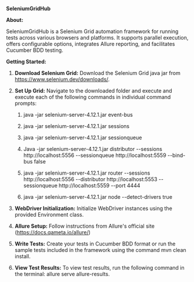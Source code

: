 **SeleniumGridHub**

**About:**

SeleniumGridHub is a Selenium Grid automation framework for running tests across various browsers and platforms. It supports parallel execution, offers configurable options, integrates Allure reporting, and facilitates Cucumber BDD testing.

**Getting Started:**

1. **Download Selenium Grid:** Download the Selenium Grid java jar from https://www.selenium.dev/downloads/.

2. **Set Up Grid:** Navigate to the downloaded folder and execute and execute each of the following commands in individual command prompts:

   1. java -jar selenium-server-4.12.1.jar event-bus
      
   2. java -jar selenium-server-4.12.1.jar sessions
  
   3. java -jar selenium-server-4.12.1.jar sessionqueue
   
   4. Java -jar selenium-server-4.12.1.jar distributor --sessions http://localhost:5556 --sessionqueue http://localhost:5559 --bind-bus false
  
   5. java -jar selenium-server-4.12.1.jar router --sessions http://localhost:5556 --distributor http://localhost:5553 --sessionqueue http://localhost:5559 --port 4444
   
   6. java -jar selenium-server-4.12.1.jar node --detect-drivers true

3. **WebDriver Initialization:** Initialize WebDriver instances using the provided Environment class.

4. **Allure Setup:** Follow instructions from Allure's official site (https://docs.qameta.io/allure/)

4. **Write Tests:** Create your tests in Cucumber BDD format or run the sample tests included in the framework using the command mvn clean install.

5. **View Test Results:** To view test results, run the following command in the terminal: allure serve allure-results.

